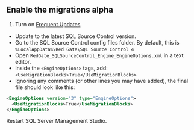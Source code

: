 ## Enable the migrations alpha

1. Turn on [Frequent Updates](http://documentation.red-gate.com/display/SOC4/Turning+on+Frequent+Updates)
- Update to the latest SQL Source Control version.
- Go to the SQL Source Control config files folder. By default, this is `%LocalAppData%\Red Gate\SQL Source Control 4`
- Open `RedGate_SQLSourceControl_Engine_EngineOptions.xml` in a text editor.
- Inside the `<EngineOptions>` tags, add: `<UseMigrationBlocks>True</UseMigrationBlocks>`
- Ignoring any comments (or other lines you may have added), the final file should look like this:
```xml
<EngineOptions version="3" type="EngineOptions">
  <UseMigrationBlocks>True</UseMigrationBlocks>
</EngineOptions>
```
Restart SQL Server Management Studio.
